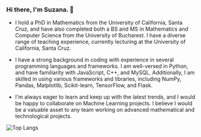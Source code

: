 ### Hi there, I'm Suzana. 👋

- I hold a PhD in Mathematics from the University of California, Santa Cruz, and have also completed both a BS and MS in Mathematics and Computer Science from the University of Bucharest. I have a diverse range of teaching experience, currently lecturing at the University of California, Santa Cruz.

- I have a strong background in coding with experience in several programming languages and frameworks. I am well-versed in Python, and have familiarity with JavaScript, C++, and MySQL. Additionally, I am skilled in using various frameworks and libraries, including NumPy, Pandas, Matplotlib, Scikit-learn, TensorFlow, and Flask. 

- I'm always eager to learn and keep up with the latest trends, and I would be happy to collaborate on Machine Learning projects. I believe I would be a valuable asset to any team working on advanced mathematical and technological projects.


![Top Langs](https://github-readme-stats.vercel.app/api/top-langs/?username=ssuzana&langs_count=6&layout=donut)

<!--
**ssuzana/ssuzana** is a ✨ _special_ ✨ repository because its `README.md` (this file) appears on your GitHub profile.

-->
